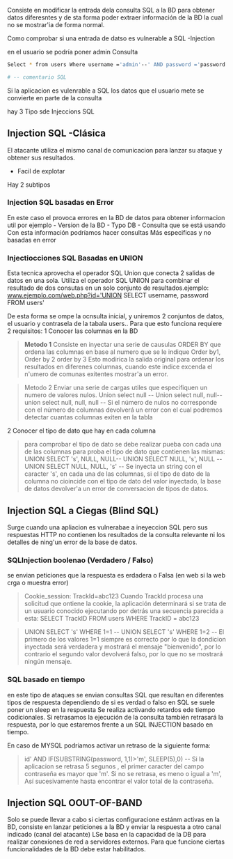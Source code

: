 Consiste en modificar la entrada dela consulta SQL a la BD para obtener datos diferesntes y de sta forma poder extraer información de la BD la cual no se mostrar'ia de forma normal.



Como comprobar si una entrada de datso es vulnerable a SQL -Injection

en el usuario se podría poner 
admin
Consulta
```sh fold:"consilta SQL-Injection"
Select * from users Where username ='admin'--' AND password ='password' '

# -- comentario SQL
```

Si la aplicacion es vulenrable a SQL los datos que el usuario mete se convierte en parte de la consulta


hay 3 Tipo sde Injeccions SQL
## Injection SQL -Clásica
El atacante utiliza el mismo canal de comunicacion para lanzar su ataque y obtener sus resultados.
- Facil de explotar


Hay 2 subtipos
### Injection SQL basadas en Error
En este caso el provoca errores en la BD de datos para obtener informacion util por ejemplo
	- Version de la BD
	- Typo DB
	- Consulta que se está usando
Con esta información podríamos hacer consultas Más especificas y no basadas en error

### Injectiocciones SQL Basadas en UNION
Esta tecnica aprovecha el operador SQL Union  que conecta 2 salidas de datos en una sola.
Utiliza el operador SQL UNION para combinar el resultado de dos consutas en un solo conjunto de resultados.ejemplo:
www.ejemplo.com/web.php?id='UNION SELECT username, password FROM users'

De esta forma se ompe la ocnsulta inicial, y uniremos 2 conjuntos de datos, el usuario y contrasela de la tabala users..
Para que esto funciona requiere 2 requisitos:
1 Conocer las columnas en la BD
> **Metodo 1** Consiste en inyectar una serie de causulas ORDER BY que ordena las columnas en base al numero que se le indique
> Order by1,
> Order by 2
> order by 3
> Esto modirica la salida original para ordenar los resultados en diferenes columnas, cuando  este indice excenda el n'umero de comunas exitentes mostrar'a un error.
> 

>Metodo 2 Enviar una serie de cargas utiles que especifiquen un numero de valores nulos.
>Union select null --
>Union select null, null--
>union select null, null, null --
Si el número de nulos no corresponde con el número de columnas devolverá un error con el cual podremos detectar cuantas columnas exiten en la tabla

2 Conocer el tipo de dato que hay en cada columna
>para comprobar el tipo de dato se debe realizar pueba con cada una de las columnas para proba el tipo de dato que contienen las mismas:
>UNION SELECT 's', NULL, NULL--
>UNION SELECT NULL, 's', NULL --
>UNION SELECT NULL, NULL, 's' --
Se inyecta un string con el caracter 's', en cada una de las columnas, si el tipo de dato de la columna no cioincide con el tipo de dato del valor inyectado, la base de datos devolver'a un error de conversacion de tipos de datos.



## Injection SQL a Ciegas (Blind SQL)
Surge cuando una apliacion es vulnerabae a ineyeccion SQL pero sus respuestas HTTP no contienen los resultados de la consulta relevante ni los detalles de ning'un error de la base de datos.


### SQLInjection boolenao (Verdadero / Falso)
se envian peticiones que la respuesta es erdadera o Falsa (en web si la web crga o muestra error)
>Cookie_session: TrackId=abc123
>Cuando TrackId procesa una solicitud que ontiene la cookie, la aplicación determinará si se trata de un usuario conocido ejecutando por detrás una secuencia parecida a esta:
>SELECT TrackID FROM users WHERE TrackID = abc123

>UNION SELECT 's' WHERE 1=1 --
>UNION SELECT 's' WHERE 1=2 --
El primero de los valores 1=1 siempre es correcto por lo que la dondicion inyectada será verdadera y mostrará el mensaje "bienvenido", por lo contrario el segundo valor devolverá falso, por lo que no se mostrará ningún mensaje.


### SQL basado en tiempo
en este tipo de ataques se envian consultas SQL que resultan en diferentes tipos de respuesta dependiendo de si es verdad o falso 
en SQL se suele poner un sleep en la respuesta
Se realiza activando retardos ede tiempo codicionales. Si retrasamos la ejecución de la consulta también retrasará la respuesta, por lo que estaremos frente a un SQL INJECTION  basado en tiempo.

En caso de MYSQL podriamos activar un retraso de la siguiente forma:

>id' AND IF(SUBSTRING(password, 1,1)>'m', SLEEP(5),0) --
>Si la aplicacion se retrasa 5 segunos , el primer caracter del campo contraseña es mayor que 'm'. Si no se retrasa, es meno o igual a 'm', Así sucesivamente hasta encontrar el valor total de la contraseña.


## Injection SQL OOUT-OF-BAND
Solo se puede llevar a cabo si ciertas configuracione estánm activas en la BD, consiste en  lanzar peticiones a la BD y enviar la respuesta a otro canal indicado  (canal del atacante)
LSe basa en la capacidad de la DB para realizar conexiones de red a servidores externos. Para que funcione ciertas funcionalidades de la BD debe estar habilitados.